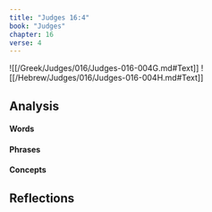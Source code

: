 ```yaml
---
title: "Judges 16:4"
book: "Judges"
chapter: 16
verse: 4
---
```

![[/Greek/Judges/016/Judges-016-004G.md#Text]]
![[/Hebrew/Judges/016/Judges-016-004H.md#Text]]

## Analysis

#### Words

#### Phrases

#### Concepts

## Reflections
